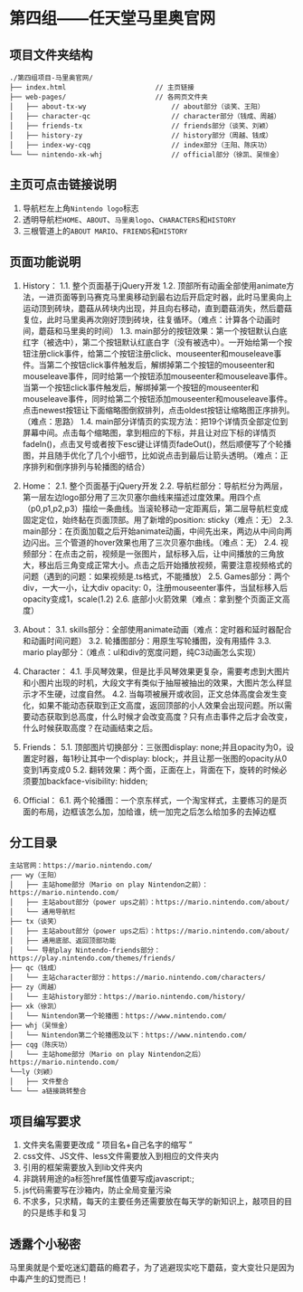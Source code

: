 # 第四组——任天堂马里奥官网

## 项目文件夹结构
```
./第四组项目-马里奥官网/
├──	index.html						// 主页链接
├── web-pages/						// 各网页文件夹
│	├── about-tx-wy						// about部分（谈笑、王阳）
│	├── character-qc					// character部分（钱成、周越）
│	├── friends-tx						// friends部分（谈笑、刘颖）
│	├── history-zy						// history部分（周越、钱成）
│	├── index-wy-cqg					// index部分（王阳、陈庆功）
└──	└── nintendo-xk-whj					// official部分（徐凯、吴恒金）
```

## 主页可点击链接说明
1. 导航栏左上角`Nintendo logo`标志
2. 透明导航栏`HOME`、`ABOUT`、`马里奥logo`、`CHARACTERS`和`HISTORY`
3. 三根管道上的`ABOUT MARIO`、`FRIENDS`和`HISTORY`

## 页面功能说明
1. History：
   1.1. 整个页面基于jQuery开发
   1.2. 顶部所有动画全部使用animate方法，一进页面等到马赛克马里奥移动到最右边后开启定时器，此时马里奥向上运动顶到砖块，蘑菇从砖块内出现，并且向右移动，直到蘑菇消失，然后蘑菇复位，此时马里奥再次刚好顶到砖块，往复循环。（难点：计算各个动画时间，蘑菇和马里奥的时间）
   1.3. main部分的按钮效果：第一个按钮默认白底红字（被选中），第二个按钮默认红底白字（没有被选中）。一开始给第一个按钮注册click事件，给第二个按钮注册click、mouseenter和mouseleave事件。当第二个按钮click事件触发后，解绑掉第二个按钮的mouseenter和mouseleave事件，同时给第一个按钮添加mouseenter和mouseleave事件。当第一个按钮click事件触发后，解绑掉第一个按钮的mouseenter和mouseleave事件，同时给第二个按钮添加mouseenter和mouseleave事件。点击newest按钮让下面缩略图倒叙排列，点击oldest按钮让缩略图正序排列。（难点：思路）
   1.4. main部分详情页的实现方法：把19个详情页全部定位到屏幕中间。点击每个缩略图，拿到相应的下标，并且让对应下标的详情页fadeIn()，点击叉号或者按下esc键让详情页fadeOut()，然后顺便写了个轮播图，并且随手优化了几个小细节，比如说点击到最后让箭头透明。（难点：正序排列和倒序排列与轮播图的结合）

2. Home：
   2.1.  整个页面基于jQuery开发
   2.2. 导航栏部分：导航栏分为两层，第一层左边logo部分用了三次贝塞尔曲线来描述过度效果。用四个点（p0,p1,p2,p3）描绘一条曲线。当滚轮移动一定距离后，第二层导航栏变成固定定位，始终黏在页面顶部。用了新增的position: sticky（难点：无）
   2.3. main部分：在页面加载之后开始animate动画，中间先出来，两边从中间向两边闪出。三个管道的hover效果也用了三次贝塞尔曲线。（难点：无）
   2.4. 视频部分：在点击之前，视频是一张图片，鼠标移入后，让中间播放的三角放大，移出后三角变成正常大小。点击之后开始播放视频，需要注意视频格式的问题（遇到的问题：如果视频是.ts格式，不能播放）
   2.5. Games部分：两个div，一大一小，让大div opacity: 0，注册mouseenter事件，当鼠标移入后opacity变成1，scale(1.2)
   2.6. 底部小火箭效果（难点：拿到整个页面正文高度）

3. About：
   3.1. skills部分：全部使用animate动画（难点：定时器和延时器配合和动画时间问题）
   3.2. 轮播图部分：用原生写轮播图，没有用插件
   3.3. mario play部分：（难点：ul和div的宽度问题，纯C3动画怎么实现）

4. Character：
   4.1. 手风琴效果，但是比手风琴效果更复杂，需要考虑到大图片和小图片出现的时机，大段文字有类似于抽屉被抽出的效果，大图片怎么样显示才不生硬，过度自然。
   4.2. 当每项被展开或收回，正文总体高度会发生变化，如果不能动态获取到正文高度，返回顶部的小人效果会出现问题。所以需要动态获取到总高度，什么时候才会改变高度？只有点击事件之后才会改变，什么时候获取高度？在动画结束之后。

5. Friends：
   5.1. 顶部图片切换部分：三张图display: none;并且opacity为0，设置定时器，每1秒让其中一个display: block;，并且让那一张图的opacity从0变到1再变成0
   5.2. 翻转效果：两个面，正面在上，背面在下，旋转的时候必须要加backface-visibility: hidden;

6. Official：
   6.1. 两个轮播图：一个京东样式，一个淘宝样式，主要练习的是页面的布局，边框该怎么加，加给谁，统一加完之后怎么给加多的去掉边框

## 分工目录
```
主站官网：https://mario.nintendo.com/
┌── wy（王阳）
│   ├── 主站home部分（Mario on play Nintendon之前）：https://mario.nintendo.com/
│   ├── 主站about部分（power ups之前）：https://mario.nintendo.com/about/
│	└── 通用导航栏
├── tx（谈笑）
│   ├── 主站about部分（power ups之后）：https://mario.nintendo.com/about/
│   ├── 通用底部、返回顶部功能
│   └── 导航play Nintendo-friends部分：https://play.nintendo.com/themes/friends/
├── qc（钱成）
│   └── 主站character部分：https://mario.nintendo.com/characters/
├── zy（周越）
│   └── 主站history部分：https://mario.nintendo.com/history/
├── xk（徐凯）
│   └── Nintendon第一个轮播图：https://www.nintendo.com/
├── whj（吴恒金）
│   └── Nintendon第二个轮播图及以下：https://www.nintendo.com/
├── cqg（陈庆功）
│   └── 主站home部分（Mario on play Nintendon之后）https://mario.nintendo.com/
└──ly（刘颖）
│   ├── 文件整合
└── └── a链接跳转整合
```

## 项目编写要求
1. 文件夹名需要更改成 “ 项目名+自己名字的缩写 ”
2. css文件、JS文件、less文件需要放入到相应的文件夹内
3. 引用的框架需要放入到lib文件夹内
4. 非跳转用途的a标签href属性值要写成javascript:;
5. js代码需要写在沙箱内，防止全局变量污染
6. 不求多，只求精，每天的主要任务还需要放在每天学的新知识上，敲项目的目的只是练手和复习

## 透露个小秘密
马里奥就是个爱吃迷幻蘑菇的瘾君子，为了逃避现实吃下蘑菇，变大变壮只是因为中毒产生的幻觉而已！